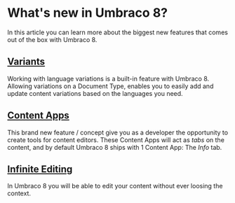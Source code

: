 # What's new in Umbraco 8?

In this article you can learn more about the biggest new features that comes out of the box with Umbraco 8.

## [Variants]()

Working with language variations is a built-in feature with Umbraco 8. Allowing variations on a Document Type, enables you to easily add and update content variations based on the languages you need.

## [Content Apps](../Extending/Content-Apps)

This brand new feature / concept give you as a developer the opportunity to create tools for content editors. These Content Apps will act as *tabs* on the content, and by default Umbraco 8 ships with 1 Content App: The *Info* tab.

## [Infinite Editing]()

In Umbraco 8 you will be able to edit your content without ever loosing the context.